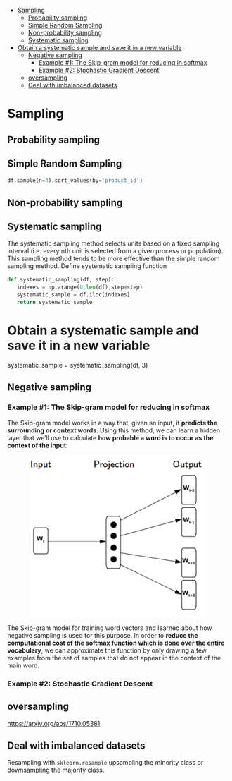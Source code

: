 <!--ts-->
   * [Sampling](#sampling)
      * [Probability sampling](#probability-sampling)
      * [Simple Random Sampling](#simple-random-sampling)
      * [Non-probability sampling](#non-probability-sampling)
      * [Systematic sampling](#systematic-sampling)
   * [Obtain a systematic sample and save it in a new variable](#obtain-a-systematic-sample-and-save-it-in-a-new-variable)
      * [Negative sampling](#negative-sampling)
         * [Example #1: The Skip-gram model for reducing in softmax](#example-1-the-skip-gram-model-for-reducing-in-softmax)
         * [Example #2: Stochastic Gradient Descent](#example-2-stochastic-gradient-descent)
      * [oversampling](#oversampling)
      * [Deal with imbalanced datasets](#deal-with-imbalanced-datasets)

<!-- Added by: gil_diy, at: Mon 07 Mar 2022 10:21:13 IST -->

<!--te-->

# Sampling

## Probability sampling

## Simple Random Sampling

```python
df.sample(n=4).sort_values(by='product_id')
```

## Non-probability sampling


## Systematic sampling

The systematic sampling method selects units based on a fixed sampling interval (i.e. every nth unit is selected from a given process or population). This sampling method tends to be more effective than the simple random sampling method.
Define systematic sampling function

```python
def systematic_sampling(df, step):
   indexes = np.arange(0,len(df),step=step)
   systematic_sample = df.iloc[indexes]
   return systematic_sample
``` 
# Obtain a systematic sample and save it in a new variable
systematic_sample = systematic_sampling(df, 3)

## Negative sampling

### Example #1: The Skip-gram model for reducing in softmax

The Skip-gram model works in a way that, given an input, it **predicts the surrounding or context words**. Using this method, we can learn a hidden layer that we’ll use to calculate **how probable a word is to occur as the context of the input**:

<p align="center">
  <img width="400" src="images/nlp/skipgram.jpg" title="Look into the image">
</p>

The Skip-gram model for training word vectors and learned about how negative sampling is used for this purpose. 
In order to **reduce the computational cost of the softmax function which is done over the entire vocabulary**, we can approximate this function by only drawing a few examples from the set of samples that do not appear in the context of the main word.

### Example #2: Stochastic Gradient Descent

## oversampling 
 https://arxiv.org/abs/1710.05381


 ## Deal with imbalanced datasets

 Resampling with `sklearn.resample` upsampling the minority class or downsampling the majority class.